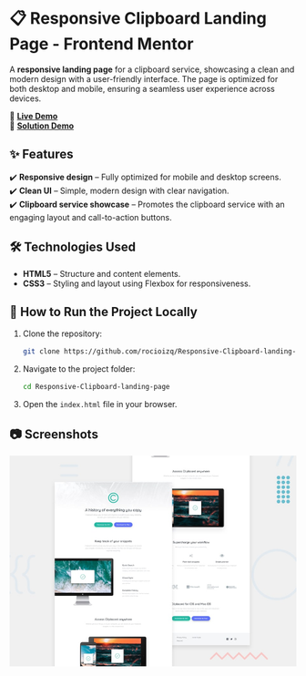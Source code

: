# 📋 Responsive Clipboard Landing Page - Frontend Mentor

A **responsive landing page** for a clipboard service, showcasing a clean and modern design with a user-friendly interface. The page is optimized for both desktop and mobile, ensuring a seamless user experience across devices.

🔗 **[Live Demo](https://responsive-clipboard-landing-page-nu.vercel.app/)**  
🔗 **[Solution Demo](https://www.frontendmentor.io/solutions/responsive-clipboard-landing-page-UMeLppOwxO)**  

## ✨ Features  
✔️ **Responsive design** – Fully optimized for mobile and desktop screens.  
✔️ **Clean UI** – Simple, modern design with clear navigation.  
✔️ **Clipboard service showcase** – Promotes the clipboard service with an engaging layout and call-to-action buttons.  

## 🛠️ Technologies Used  
- **HTML5** – Structure and content elements.  
- **CSS3** – Styling and layout using Flexbox for responsiveness.  

## 🚀 How to Run the Project Locally  
1. Clone the repository:  
    ```bash
    git clone https://github.com/rocioizq/Responsive-Clipboard-landing-page.git
    ```  
2. Navigate to the project folder:  
    ```bash
    cd Responsive-Clipboard-landing-page
    ```  
3. Open the `index.html` file in your browser.  

## 📷 Screenshots  
![Clipboard Landing Page Screenshot](./design/desktop-preview.jpg)  
